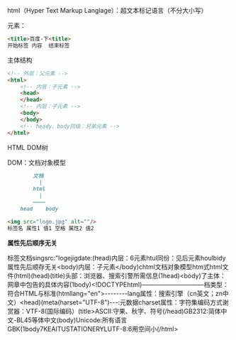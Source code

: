 html（Hyper Text Markup Langlage）：超文本标记语言（不分大小写）

元素：

```html
<title>百度-下<title>
开始标签 内容  结束标签 
```

主体结构

```html
<!-- 外层：父元素 -->
<html>
    <!-- 内层：子元素 -->
    <head>                     
    </head>                  
    <!-- 内层：子元素 -->
    <body>
    </body>
    <!-- heady、body同级：兄弟元素 -->
</html>
```

HTML DOM树

DOM：文档对象模型

```markdown
        文档
          |
        html
          |
        ————
    head    body
```

```html
<img src="logo.jpg" alt=""/>
标签名 属性1 值1 空格 属性2 值2
```
**属性先后顺序无关**

标签文档singsrc:"logejigdate:(head)内层：6元素htul同份：见后元素houlbidy属性先后顺存无关<body)内层：子元素</body)chtml文档对象模型htm式html文件(html)(head)(title)</title>头部：浏览器、搜索引警所需信息(1head)<body)了主体：网章中包告的具体内容(1body)</html><!DOCTYPEhtml)——————————档类型：符合HTML与标准(htmllang="en">--------lang属性：搜索引擎（cn英文；zn中文）<head)(meta(harset="UTF-8")---<meta>:元数据charset属性：字符集编码方式谢赏器：VTF-8(国际编码）(title></title>ASCII:守果、秋字、符号(/head)GB2312:简体中文-BL45等体中文(body)Unicode:所有语言GBK(1body7KEAITUSTATIONERYLUTF-8:6用空间小(/html>